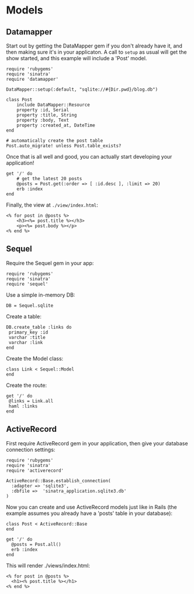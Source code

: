 Models
======

Datamapper
----------

Start out by getting the DataMapper gem if you don't already have it, and then
making sure it's in your applicaton. A call to `setup` as usual will get the
show started, and this example will include a 'Post' model.

    require 'rubygems'
    require 'sinatra'
    require 'datamapper'
    
    DataMapper::setup(:default, "sqlite://#{Dir.pwd}/blog.db")
    
    class Post
        include DataMapper::Resource
        property :id, Serial
        property :title, String
        property :body, Text
        property :created_at, DateTime
    end
    
    # automatically create the post table
    Post.auto_migrate! unless Post.table_exists?

Once that is all well and good, you can actually start developing your
application!

    get '/' do
        # get the latest 20 posts
        @posts = Post.get(:order => [ :id.desc ], :limit => 20)
        erb :index
    end

Finally, the view at `./view/index.html`:

    <% for post in @posts %>
        <h3><%= post.title %></h3>
        <p><%= post.body %></p>
    <% end %>


Sequel
------
Require the Sequel gem in your app:

    require 'rubygems'
    require 'sinatra'
    require 'sequel'

Use a simple in-memory DB:

    DB = Sequel.sqlite

Create a table:

    DB.create_table :links do
     primary_key :id
     varchar :title
     varchar :link
    end

Create the Model class:

    class Link < Sequel::Model
    end

Create the route:
   
    get '/' do
     @links = Link.all
     haml :links
    end

ActiveRecord
------------

First require ActiveRecord gem in your application, then give your database
connection settings:

    require 'rubygems'
    require 'sinatra'
    require 'activerecord'

    ActiveRecord::Base.establish_connection(
      :adapter => 'sqlite3',
      :dbfile =>  'sinatra_application.sqlite3.db'
    )

Now you can create and use ActiveRecord models just like in Rails (the example
assumes you already have a 'posts' table in your database):

    class Post < ActiveRecord::Base
    end
    
    get '/' do
      @posts = Post.all()
      erb :index 
    end
    
This will render ./views/index.html:

    <% for post in @posts %>
      <h1><% post.title %></h1>
    <% end %>
